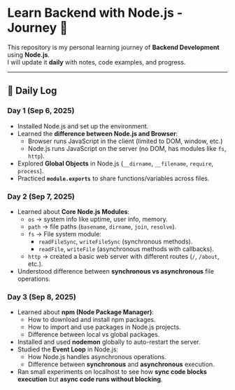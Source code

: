 # Learn Backend with Node.js - Journey 🚀

This repository is my personal learning journey of **Backend Development** using **Node.js**.  
I will update it **daily** with notes, code examples, and progress.

---

## 📅 Daily Log

### Day 1 (Sep 6, 2025)
- Installed Node.js and set up the environment.
- Learned the **difference between Node.js and Browser**:
  - Browser runs JavaScript in the client (limited to DOM, window, etc.)
  - Node.js runs JavaScript on the server (no DOM, has modules like `fs`, `http`).
- Explored **Global Objects** in Node.js (`__dirname`, `__filename`, `require`, `process`).
- Practiced **`module.exports`** to share functions/variables across files.

### Day 2 (Sep 7, 2025)
- Learned about **Core Node.js Modules**:
  - `os` → system info like uptime, user info, memory.
  - `path` → file paths (`basename`, `dirname`, `join`, `resolve`).
  - `fs` → File system module:
    - `readFileSync`, `writeFileSync` (synchronous methods).
    - `readFile`, `writeFile` (asynchronous methods with callbacks).
  - `http` → created a basic web server with different routes (`/`, `/about`, etc.).
- Understood difference between **synchronous vs asynchronous** file operations.  

### Day 3 (Sep 8, 2025)
- Learned about **npm (Node Package Manager)**:
  - How to download and install npm packages.
  - How to import and use packages in Node.js projects.
  - Difference between local vs global packages.
- Installed and used **nodemon** globally to auto-restart the server.
- Studied the **Event Loop** in Node.js:
  - How Node.js handles asynchronous operations.
  - Difference between **synchronous** and **asynchronous** execution.
- Ran small experiments on localhost to see how **sync code blocks execution** but **async code runs without blocking**.
